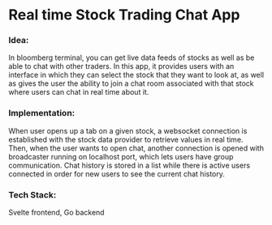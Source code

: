 # Real time Stock Trading Chat App

### Idea: 
In bloomberg terminal, you can get live data feeds of stocks as well as be able to chat with other traders. In this app, it provides users with an interface in which they can select the stock that they want to look at, as well as gives the user the ability to join a chat room associated with that stock where users can chat in real time about it.

### Implementation:
When user opens up a tab on a given stock, a websocket connection is established with the stock data provider to retrieve values in real time. Then, when the user wants to open chat, another connection is opened with broadcaster running on localhost port, which lets users have group communication. Chat history is stored in a list while there is active users connected in order for new users to see the current chat history.

### Tech Stack:
Svelte frontend, Go backend


